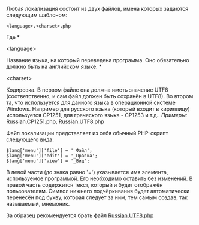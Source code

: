 Любая локализация состоит из двух файлов, имена которых задаются следующим шаблоном:
```
<language>.<charset>.php
```
Где
  * 

&lt;language&gt;

 Название языка, на который переведена программа. Оно обязательно должно быть на английском языке.
  * 

&lt;charset&gt;

 Кодировка. В первом файле она должна иметь значение UTF8 (соответственно, и сам файл должен быть сохранён в UTF8). Во втором та, что используется для данного языка в операционной системе Windows. Например для русского языка (который входит в кириллицу) используется CP1251, для греческого языка - CP1253 и т.д..
_Примеры:_ Russian.CP1251.php, Russian.UTF8.php

Файл локализации представляет из себя обычный PHP-скрипт следующего вида:
```
$lang['menu']['file'] = '_Файл';
$lang['menu']['edit'] = '_Правка';
$lang['menu']['view'] = '_Вид';
```
В левой части (до знака равно '=') указывается имя элемента, используемое программой. Его необходимо оставить без изменений. В правой часть содержится текст, который и будет отображён пользователям. Символ нижнего подчёркивания будет автоматически перенесён под букву, которая следует за ним, тем самым создав, так называемый, мнемоник.

За образец рекомендуется брать файл [Russian.UTF8.php](http://code.google.com/p/flight-files/source/browse/trunk/languages/Russian.UTF8.php)
